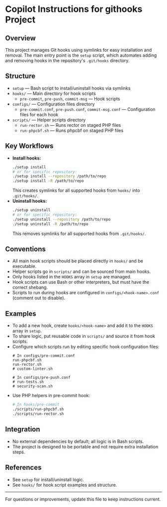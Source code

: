# Copilot Instructions for githooks Project

## Overview
This project manages Git hooks using symlinks for easy installation and removal. The main entry point is the `setup` script, which automates adding and removing hooks in the repository's `.git/hooks` directory.

## Structure
- `setup` — Bash script to install/uninstall hooks via symlinks
- `hooks/` — Main directory for hook scripts
  - `pre-commit`, `pre-push`, `commit-msg` — Hook scripts
- `configs/` — Configuration files directory
  - `pre-commit.conf`, `pre-push.conf`, `commit-msg.conf` — Configuration files for each hook
- `scripts/` — Helper scripts directory
  - `run-rector.sh` — Runs rector on staged PHP files
  - `run-phpcbf.sh` — Runs phpcbf on staged PHP files

## Key Workflows
- **Install hooks:**
  ```bash
  ./setup install
  # or for specific repository:
  ./setup install --repository /path/to/repo
  ./setup install -R /path/to/repo
  ```
  This creates symlinks for all supported hooks from `hooks/` into `.git/hooks/`.
- **Uninstall hooks:**
  ```bash
  ./setup uninstall
  # or for specific repository:
  ./setup uninstall --repository /path/to/repo
  ./setup uninstall -R /path/to/repo
  ```
  This removes symlinks for all supported hooks from `.git/hooks/`.

## Conventions
- All main hook scripts should be placed directly in `hooks/` and be executable.
- Helper scripts go in `scripts/` and can be sourced from main hooks.
- Only hooks listed in the `HOOKS` array in `setup` are managed.
- Hook scripts can use Bash or other interpreters, but must have the correct shebang.
- Scripts to run during hooks are configured in `configs/<hook-name>.conf` (comment out to disable).

## Examples
- To add a new hook, create `hooks/<hook-name>` and add it to the `HOOKS` array in `setup`.
- To share logic, put reusable code in `scripts/` and source it from hook scripts.
- Configure which scripts run by editing specific hook configuration files:
  ```
  # In configs/pre-commit.conf
  run-phpcbf.sh
  run-rector.sh
  # custom-linter.sh
  ```
  ```
  # In configs/pre-push.conf
  # run-tests.sh
  # security-scan.sh
  ```
- Use PHP helpers in pre-commit hook:
  ```bash
  # In hooks/pre-commit
  ./scripts/run-phpcbf.sh
  ./scripts/run-rector.sh
  ```

## Integration
- No external dependencies by default; all logic is in Bash scripts.
- The project is designed to be portable and not require extra installation steps.

## References
- See `setup` for install/uninstall logic.
- See `hooks/` for hook script examples and structure.

---
For questions or improvements, update this file to keep instructions current.
